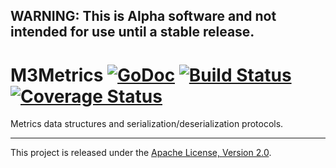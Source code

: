 ## WARNING: This is Alpha software and not intended for use until a stable release.

# M3Metrics [![GoDoc][doc-img]][doc] [![Build Status][ci-img]][ci] [![Coverage Status][cov-img]][cov]

Metrics data structures and serialization/deserialization protocols.

<hr>

This project is released under the [Apache License, Version 2.0](LICENSE).

[doc-img]: https://godoc.org/github.com/m3db/m3metrics?status.svg
[doc]: https://godoc.org/github.com/m3db/m3metrics
[ci-img]: https://travis-ci.org/m3db/m3metrics.svg?branch=master
[ci]: https://travis-ci.org/m3db/m3metrics
[cov-img]: https://coveralls.io/repos/m3db/m3metrics/badge.svg?branch=master&service=github
[cov]: https://coveralls.io/github/m3db/m3metrics?branch=master
